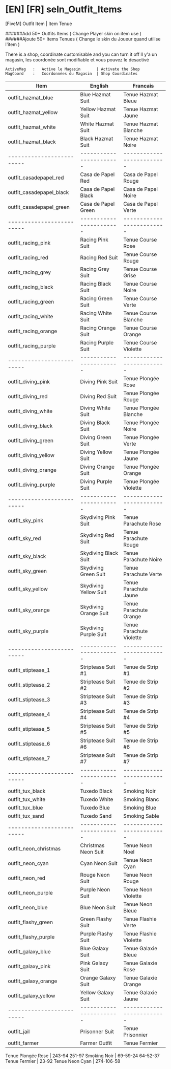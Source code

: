 # [EN]  [FR] seln_Outfit_Items
[FiveM] Outfit Item | Item Tenue 

######Add 50+ Outfits Items ( Change Player skin on item use )
######Ajoute 50+ Items Tenues ( Change le skin du Joueur quand utilise l'item )

There is a shop, coordinate customisable and you can turn it off
Il y'a un magasin, les coordonée sont modifiable et vous pouvez le desactivé
```
ActiveMag   :   Active le Magasin       | Activate the Shop
MagCoord    :   Coordonnées du Magasin  | Shop Coordinates    
```

| Item                      | English                 | Francais                  |
| ------------------------- | ----------------------- | ------------------------- |
| outfit_hazmat_blue        | Blue Hazmat Suit        | Tenue Hazmat Bleue        |
| outfit_hazmat_yellow      | Yellow Hazmat Suit      | Tenue Hazmat Jaune        |   
| outfit_hazmat_white       | White Hazmat Suit       | Tenue Hazmat Blanche      |
| outfit_hazmat_black       | Black Hazmat Suit       | Tenue Hazmat Noire        |
| ------------------------- | ----------------------- | ------------------------- |
| outfit_casadepapel_red    | Casa de Papel Red       | Casa de Papel Rouge       |
| outfit_casadepapel_black  | Casa de Papel Black     | Casa de Papel Noire       |
| outfit_casadepapel_green  | Casa de Papel Green     | Casa de Papel Verte       |
| ------------------------- | ----------------------- | ------------------------- |
| outfit_racing_pink        | Racing Pink Suit        | Tenue Course Rose         |
| outfit_racing_red         | Racing Red Suit         | Tenue Course Rouge        |
| outfit_racing_grey        | Racing Grey Suit        | Tenue Course Grise        |
| outfit_racing_black       | Racing Black Suit       | Tenue Course Noire        |
| outfit_racing_green       | Racing Green Suit       | Tenue Course Verte        |
| outfit_racing_white       | Racing White Suit       | Tenue Course Blanche      |
| outfit_racing_orange      | Racing Orange Suit      | Tenue Course Orange       |
| outfit_racing_purple      | Racing Purple Suit      | Tenue Course Violette     |
| ------------------------- | ----------------------- | ------------------------- |
| outfit_diving_pink        | Diving Pink Suit        | Tenue Plongée Rose        |
| outfit_diving_red         | Diving Red Suit         | Tenue Plongée Rouge       | 
| outfit_diving_white       | Diving White Suit       | Tenue Plongée Blanche     | 
| outfit_diving_black       | Diving Black Suit       | Tenue Plongée Noire       |
| outfit_diving_green       | Diving Green Suit       | Tenue Plongée Verte       | 
| outfit_diving_yellow      | Diving Yellow Suit      | Tenue Plongée Jaune       | 
| outfit_diving_orange      | Diving Orange Suit      | Tenue Plongée Orange      | 
| outfit_diving_purple      | Diving Purple Suit      | Tenue Plongée Violette    | 
| ------------------------- | ----------------------- | ------------------------- |
| outfit_sky_pink           | Skydiving Pink Suit     | Tenue Parachute Rose      | 
| outfit_sky_red            | Skydiving Red Suit      | Tenue Parachute Rouge     | 
| outfit_sky_black          | Skydiving Black Suit    | Tenue Parachute Noire     | 
| outfit_sky_green          | Skydiving Green Suit    | Tenue Parachute Verte     | 
| outfit_sky_yellow         | Skydiving Yellow Suit   | Tenue Parachute Jaune     | 
| outfit_sky_orange         | Skydiving Orange Suit   | Tenue Parachute Orange    | 
| outfit_sky_purple         | Skydiving Purple Suit   | Tenue Parachute Violette  | 
| ------------------------- | ----------------------- | ------------------------- |
| outfit_stiptease_1        | Striptease Suit #1      | Tenue de Strip #1         |
| outfit_stiptease_2        | Striptease Suit #2      | Tenue de Strip #2         |
| outfit_stiptease_3        | Striptease Suit #3      | Tenue de Strip #3         |
| outfit_stiptease_4        | Striptease Suit #4      | Tenue de Strip #4         |
| outfit_stiptease_5        | Striptease Suit #5      | Tenue de Strip #5         |
| outfit_stiptease_6        | Striptease Suit #6      | Tenue de Strip #6         |
| outfit_stiptease_7        | Striptease Suit #7      | Tenue de Strip #7         |
| ------------------------- | ----------------------- | ------------------------- |
| outfit_tux_black          | Tuxedo Black            | Smoking Noir              |
| outfit_tux_white          | Tuxedo White            | Smoking Blanc             |
| outfit_tux_blue           | Tuxedo Blue             | Smoking Blue              |
| outfit_tux_sand           | Tuxedo Sand             | Smoking Sable             |
| ------------------------- | ----------------------- | ------------------------- |
| outfit_neon_christmas     | Christmas Neon Suit     | Tenue Neon Noel           |
| outfit_neon_cyan          | Cyan Neon Suit          | Tenue Neon Cyan           | 
| outfit_neon_red           | Rouge Neon Suit         | Tenue Neon Rouge          | 
| outfit_neon_purple        | Purple Neon Suit        | Tenue Neon Violette       | 
| outfit_neon_blue          | Blue Neon Suit          | Tenue Neon Bleue          | 
| outfit_flashy_green       | Green Flashy Suit       | Tenue Flashie Verte       |
| outfit_flashy_purple      | Purple Flashy Suit      | Tenue Flashie Violette    |
| outfit_galaxy_blue        | Blue Galaxy Suit        | Tenue Galaxie Bleue       |
| outfit_galaxy_pink        | Pink Galaxy Suit        | Tenue Galaxie Rose        |
| outfit_galaxy_orange      | Orange Galaxy Suit      | Tenue Galaxie Orange      |
| outfit_galaxy_yellow      | Yellow Galaxy Suit      | Tenue Galaxie Jaune       |
| ------------------------- | ----------------------- | ------------------------- |
| outfit_jail               | Prisonner Suit          | Tenue Prisonnier          |
| outfit_farmer             | Farmer Outfit           | Tenue Fermier             | 


Tenue Plongée Rose        | 243-94 251-97
Smoking Noir              | 69-59-24  64-52-37
Tenue Fermier             | 23-92
Tenue Neon Cyan           | 274-106-58
